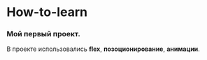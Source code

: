 # How-to-learn

### Мой первый проект.

В проекте использовались **flex**, **позоционирование**, **анимации**.
